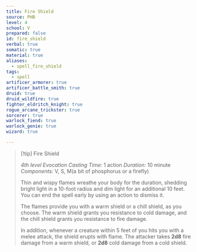 ```yaml
---
title: Fire Shield
source: PHB
level: 4
school: V
prepared: false
id: fire_shield
verbal: true
somatic: true
material: true
aliases:
  - spell_fire_shield
tags:
  - spell
artificer_armorer: true
artificer_battle_smith: true
druid: true
druid_wildfire: true
fighter_eldritch_knight: true
rogue_arcane_trickster: true
sorcerer: true
warlock_fiend: true
warlock_genie: true
wizard: true

---
```

>[!tip] Fire Shield
>
> *4th level Evocation*
> *Casting Time:* 1 action
> *Duration:* 10 minute
> *Components:* V, S, M(a bit of phosphorus or a firefly)
>
>Thin and wispy flames wreathe your body for the duration, shedding bright light in a 10-foot radius and dim light for an additional 10 feet. You can end the spell early by using an action to dismiss it.
>
>The flames provide you with a warm shield or a chill shield, as you choose. The warm shield grants you resistance to cold damage, and the chill shield grants you resistance to fire damage.
>
>In addition, whenever a creature within 5 feet of you hits you with a melee attack, the shield erupts with flame. The attacker takes **2d8** fire damage from a warm shield, or **2d8** cold damage from a cold shield.
>


